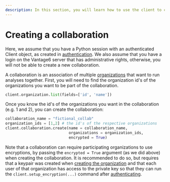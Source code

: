 ```yaml
---
description: In this section, you will learn how to use the client to create a new collaboration on the server.
---
```

# Creating a collaboration

Here, we assume that you have a Python session with an authenticated Client object, as created in [authentication](authenticate.md). We also assume that you have a login on the Vantage6 server that has administrative rights, otherwise, you will not be able to create a new collaboration.

A collaboration is an association of multiple [organizations](organization.md) that want to run analyses together. First, you will need to find the organization id's of the organizations you want to be part of the collaboration.

```python
client.organization.list(fields=['id', 'name'])
```

Once you know the id's of the organizations you want in the collaboration (e.g. 1 and 2), you can create the collaboration:

```python
collaboration_name = "fictional_collab"
organization_ids = [1,2] # the id's of the respective organizations
client.collaboration.create(name = collaboration_name, 
                            organizations = organization_ids, 
                            encrypted = True)
```

Note that a collaboration can require participating organizations to use encryptions, by passing the `encrypted = True` argument (as we did above) when creating the collaboration. It is recommended to do so, but requires that a keypair was created when [creating the organization](organization.md) and that each user of that organization has access to the private key so that they can run the `client.setup_encryption(...)` command after [authenticating](authentication.md).

